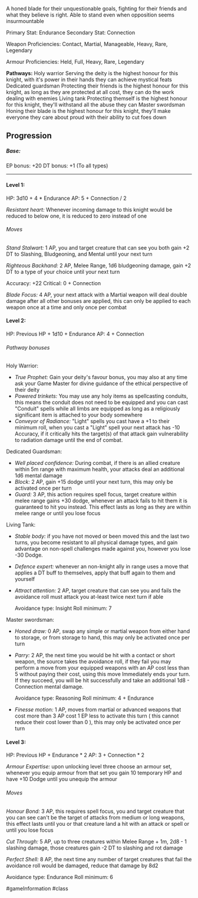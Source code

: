 A honed blade for their unquestionable goals, fighting for their friends and what they believe is right. Able to stand even when opposition seems insurmountable

Primary Stat: Endurance
Secondary Stat: Connection

Weapon Proficiencies: Contact, Martial, Manageable, Heavy, Rare, Legendary

Armour Proficiencies: Held, Full, Heavy, Rare, Legendary

**Pathways:**
Holy warrior
	Serving the deity is the highest honour for this knight, with it's power in their hands they can achieve mystical feats
Dedicated guardsman
	Protecting their friends is the highest honour for this knight, as long as they are protected at all cost, they can do the work dealing with enemies
Living tank
	Protecting themself is the highest honour for this knight, they'll withstand all the abuse they can
Master swordsman
	Honing their blade is the highest honour for this knight, they'll make everyone they care about proud with their ability to cut foes down

## Progression

##### Base:
EP bonus: +20
DT bonus: +1 (To all types)

---
#### Level 1:

HP: 3d10 + 4 * Endurance
AP: 5 + Connection / 2

*Resistant heart:* Whenever incoming damage to this knight would be reduced to below one, it is reduced to zero instead of one
###### Moves
*Stand Stalwart:* 1 AP, you and target creature that can see you both gain +2 DT to Slashing, Bludgeoning, and Mental until your next turn

*Righteous Backhand:* 2 AP, Melee Range, 1d6 bludgeoning damage, gain +2 DT to a type of your choice until your next turn

Accuracy: +22
Critical: 0 + Connection

*Blade Focus:* 4 AP, your next attack with a Martial weapon will deal double damage after all other bonuses are applied, this can only be applied to each weapon once at a time and only once per combat

#### Level 2:

HP: Previous HP + 1d10 + Endurance
AP: 4 + Connection

###### Pathway bonuses

Holy Warrior: 
- *True Prophet:* Gain your deity's favour bonus, you may also at any time ask your Game Master for divine guidance of the ethical perspective of their deity
- *Powered trinkets:* You may use any holy items as spellcasting conduits, this means the conduit does not need to be equipped and you can cast "Conduit" spells while all limbs are equipped as long as a religiously significant item is attached to your body somewhere
- *Conveyor of Radiance:* "Light" spells you cast have a +1 to their minimum roll, when you cast a "Light" spell your next attack has -10 Accuracy, if it critically hits the target(s) of that attack gain vulnerability to radiation damage until the end of combat.

Dedicated Guardsman:
- *Well placed confidence:* During combat, if there is an allied creature within 5m range with maximum health, your attacks deal an additional 1d6 mental damage
- *Block:* 2 AP, gain +15 dodge until your next turn, this may only be activated once per turn
- *Guard:* 3 AP, this action requires spell focus, target creature within melee range gains +30 dodge, whenever an attack fails to hit them it is guaranteed to hit you instead. This effect lasts as long as they are within melee range or until you lose focus

Living Tank:
- *Stable body:* if you have not moved or been moved this and the last two turns, you become resistant to all physical damage types, and gain advantage on non-spell challenges made against you, however you lose -30 Dodge.
- *Defence expert:* whenever an non-knight ally in range uses a move that applies a DT buff to themselves, apply that buff again to them and yourself
- *Attract attention:* 2 AP, target creature that can see you and fails the avoidance roll must attack you at-least twice next turn if able

  Avoidance type: Insight
  Roll minimum: 7

Master swordsman:
- *Honed draw:* 0 AP, swap any simple or martial weapon from either hand to storage, or from storage to hand, this may only be activated once per turn
- *Parry:* 2 AP, the next time you would be hit with a contact or short weapon, the source takes the avoidance roll, if they fail you may perform a move from your equipped weapons with an AP cost less than 5 without paying their cost, using this move Immediately ends your turn. If they succeed, you will be hit successfully and take an additional 1d8 - Connection mental damage.

  Avoidance type: Reasoning
  Roll minimum: 4 + Endurance
- *Finesse motion:* 1 AP, moves from martial or advanced weapons that cost more than 3 AP cost 1 EP less to activate this turn ( this cannot reduce their cost lower than 0 ), this may only be activated once per turn

#### Level 3:

HP: Previous HP + Endurance * 2
AP: 3 + Connection * 2

*Armour Expertise:* upon unlocking level three choose an armour set, whenever you equip armour from that set you gain 10 temporary HP and have +10 Dodge until you unequip the armour
###### Moves
*Honour Bond:* 3 AP, this requires spell focus, you and target creature that you can see can't be the target of attacks from medium or long weapons, this effect lasts until you or that creature land a hit with an attack or spell or until you lose focus

*Cut Through:* 5 AP, up to three creatures within Melee Range + 1m, 2d8 - 1 slashing damage, those creatures gain -2 DT to slashing and rot damage

*Perfect Shell:* 8 AP, the next time any number of target creatures that fail the avoidance roll would be damaged, reduce that damage by 8d2

Avoidance type: Endurance
Roll minimum: 6

#gameInformation #class